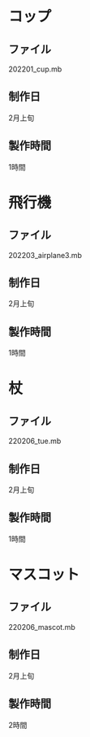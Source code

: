 # コップ
## ファイル
202201_cup.mb
## 制作日
2月上旬
## 製作時間
1時間

# 飛行機
## ファイル
202203_airplane3.mb
## 制作日
2月上旬
## 製作時間
1時間

# 杖
## ファイル
220206_tue.mb
## 制作日
2月上旬
## 製作時間
1時間


# マスコット
## ファイル
220206_mascot.mb
## 制作日
2月上旬
## 製作時間
2時間



